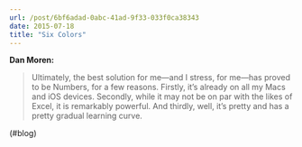 ```yaml
---
url: /post/6bf6adad-0abc-41ad-9f33-033f0ca38343
date: 2015-07-18
title: "Six Colors"
---
```


**Dan Moren:**



> Ultimately, the best solution for me—and I stress, for me—has proved to be Numbers, for a few reasons. Firstly, it’s already on all my Macs and iOS devices. Secondly, while it may not be on par with the likes of Excel, it is remarkably powerful. And thirdly, well, it’s pretty and has a pretty gradual learning curve. 



(#blog)